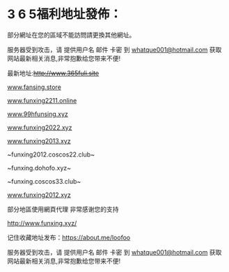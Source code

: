 # 3 6 5福利地址發佈：  

  部分網址在您的區域不能訪問請更換其他網址。
  
  服务器受到攻击，请 提供用户名 邮件 卡密 到 whatque001@hotmail.com 获取网站最新相关消息,非常抱歉给您带来不便!
  
  最新地址:~~http://www.365fuli.site~~
 
  www.fansing.store
  
  www.funxing2211.online 
  
  www.99hfunsing.xyz
  
  www.funxing2022.xyz
  
  www.funxing2013.xyz

  ~funxing2012.coscos22.club~
  
  ~funxing.dohofo.xyz~
  
  ~funxing.coscos33.club~
  
  www.funxing2012.xyz
  
  部分地區使用網頁代理
  非常感谢您的支持
  
  http://www.funxing.xyz/

记住收藏地址发布：https://about.me/loofoo

服务器受到攻击，请 提供用户名 邮件 卡密 到 whatque001@hotmail.com 获取网站最新相关消息,非常抱歉给您带来不便!
